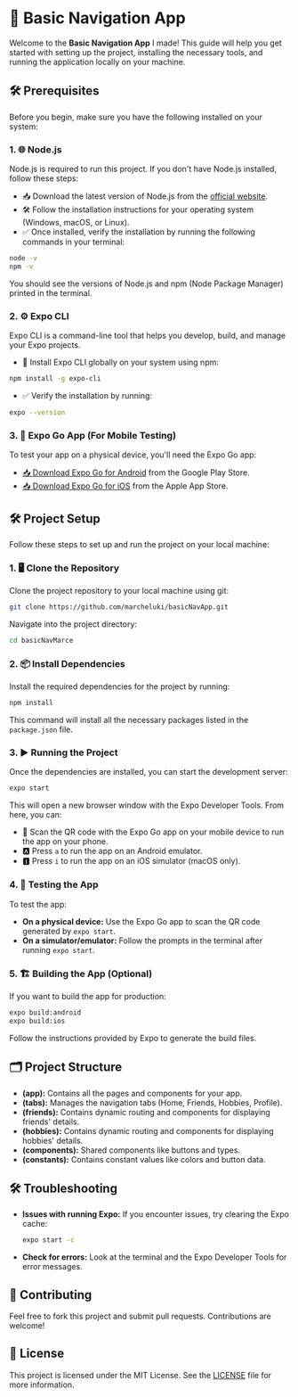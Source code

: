 # 🚀 Basic Navigation App

Welcome to the **Basic Navigation App** I made! This guide will help you get started with setting up the project, installing the necessary tools, and running the application locally on your machine.

## 🛠️ Prerequisites

Before you begin, make sure you have the following installed on your system:

### 1. 🌐 Node.js

Node.js is required to run this project. If you don't have Node.js installed, follow these steps:

- 📥 Download the latest version of Node.js from the [official website](https://nodejs.org/).
- 🛠️ Follow the installation instructions for your operating system (Windows, macOS, or Linux).
- ✅ Once installed, verify the installation by running the following commands in your terminal:

```bash
node -v
npm -v
```

You should see the versions of Node.js and npm (Node Package Manager) printed in the terminal.

### 2. ⚙️ Expo CLI

Expo CLI is a command-line tool that helps you develop, build, and manage your Expo projects.

- 🚀 Install Expo CLI globally on your system using npm:

```bash
npm install -g expo-cli
```

- ✅ Verify the installation by running:

```bash
expo --version
```

### 3. 📱 Expo Go App (For Mobile Testing)

To test your app on a physical device, you'll need the Expo Go app:

- [📥 Download Expo Go for Android](https://play.google.com/store/apps/details?id=host.exp.exponent) from the Google Play Store.
- [📥 Download Expo Go for iOS](https://apps.apple.com/app/expo-go/id982107779) from the Apple App Store.

## 🛠️ Project Setup

Follow these steps to set up and run the project on your local machine:

### 1. 🖥️ Clone the Repository

Clone the project repository to your local machine using git:

```bash
git clone https://github.com/marcheluki/basicNavApp.git
```

Navigate into the project directory:

```bash
cd basicNavMarce
```

### 2. 📦 Install Dependencies

Install the required dependencies for the project by running:

```bash
npm install
```

This command will install all the necessary packages listed in the `package.json` file.

### 3. ▶️ Running the Project

Once the dependencies are installed, you can start the development server:

```bash
expo start
```

This will open a new browser window with the Expo Developer Tools. From here, you can:

- 📱 Scan the QR code with the Expo Go app on your mobile device to run the app on your phone.
- 🅰️ Press `a` to run the app on an Android emulator.
- 🅸 Press `i` to run the app on an iOS simulator (macOS only).

### 4. 🧪 Testing the App

To test the app:

- **On a physical device:** Use the Expo Go app to scan the QR code generated by `expo start`.
- **On a simulator/emulator:** Follow the prompts in the terminal after running `expo start`.

### 5. 🏗️ Building the App (Optional)

If you want to build the app for production:

```bash
expo build:android
expo build:ios
```

Follow the instructions provided by Expo to generate the build files.

## 🗂️ Project Structure

- **(app):** Contains all the pages and components for your app.
- **(tabs):** Manages the navigation tabs (Home, Friends, Hobbies, Profile).
- **(friends):** Contains dynamic routing and components for displaying friends' details.
- **(hobbies):** Contains dynamic routing and components for displaying hobbies' details.
- **(components):** Shared components like buttons and types.
- **(constants):** Contains constant values like colors and button data.

## 🛠️ Troubleshooting

- **Issues with running Expo:** If you encounter issues, try clearing the Expo cache:

  ```bash
  expo start -c
  ```

- **Check for errors:** Look at the terminal and the Expo Developer Tools for error messages.

## 🤝 Contributing

Feel free to fork this project and submit pull requests. Contributions are welcome!

## 📜 License

This project is licensed under the MIT License. See the [LICENSE](LICENSE) file for more information.


